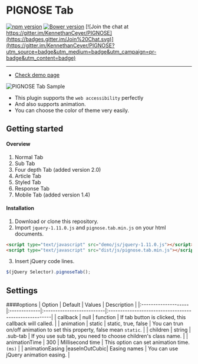 PIGNOSE Tab
==


[![npm version](https://badge.fury.io/js/pg-tab.svg)](https://badge.fury.io/js/pg-tab) [![Bower version](https://badge.fury.io/bo/pg-tab.svg)](https://badge.fury.io/bo/pg-popup) [![Join the chat at https://gitter.im/KennethanCeyer/PIGNOSE](https://badges.gitter.im/Join%20Chat.svg)](https://gitter.im/KennethanCeyer/PIGNOSE?utm_source=badge&utm_medium=badge&utm_campaign=pr-badge&utm_content=badge)

----

* [Check demo page](http://www.pigno.se/barn/PIGNOSE-Tab/)
 
![PIGNOSE Tab Sample](http://www.nhpcw.com/upload/%25EB%258B%25A4%25EC%259A%25B4%25EB%25A1%259C%25EB%2593%259C%2B%25287%2529_032416020737.png)

- This plugin supports the ```web accessibility``` perfectly
- And also supports animation. <br />
- You can choose the color of theme very easily.

Getting started
----

#### Overview
1. Normal Tab
2. Sub Tab
3. Four depth Tab (added version 2.0)
4. Article Tab
5. Styled Tab
6. Response Tab
7. Mobile Tab (added version 1.4)

#### Installation
1. Download or clone this repository.
2. Import ```jquery-1.11.0.js``` and ```pignose.tab.min.js``` on your html documents.

 ```html
<script type="text/javascript" src="demo/js/jquery-1.11.0.js"></script>
<script type="text/javascript" src="dist/js/pignose.tab.min.js"></script>
 ```
3. Insert jQuery code lines. <br />

 ```javascript
 $(jQuery Selector).pignoseTab();
 ```

Settings
----
####options
| Option           | Default      | Values                    | Description                                           |
|:--------------------|:-------------|:--------------------------|:------------------------------------------------------|
| callback        | null         | function                  | If tab button is clicked, this callback will called.    |
| animation       | static       | static, true, false       | You can trun on/off animation to set this property, false mean `static`. |
| children        | string       | .sub-tab                  |	If you use sub tab, you need to choose children's class name. |
| animationTime   | 300          | Millisecond time          | This option can set animation time. ```(ms)``` |
| animationEasing |easeInOutCubic| Easing names              | You can use jQuery animation easing. |
